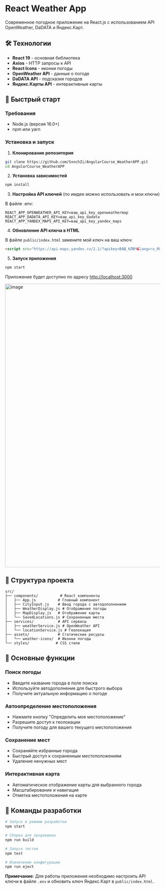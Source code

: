 # React Weather App

Современное погодное приложение на React.js с использованием API OpenWeather, DaDATA и Яндекс.Карт.

## 🛠️ Технологии

- **React 19** - основная библиотека
- **Axios** - HTTP запросы к API
- **React Icons** - иконки погоды
- **OpenWeather API** - данные о погоде
- **DaDATA API** - подсказки городов
- **Яндекс.Карты API** - интерактивные карты

## 🚀 Быстрый старт

### Требования
- Node.js (версия 16.0+)
- npm или yarn

### Установка и запуск

1. **Клонирование репозитория**
```bash
git clone https://github.com/SxnchZi/AngularCourse_WeatherAPP.git
cd AngularCourse_WeatherAPP
```

2. **Установка зависимостей**
```bash
npm install
```

3. **Настройка API ключей** (по имдее можно использовать и мои ключи)
   
В файле .env:
```env
REACT_APP_OPENWEATHER_API_KEY=ваш_api_key_openweathermap
REACT_APP_DADATA_API_KEY=ваш_api_key_dadata
REACT_APP_YANDEX_MAPS_API_KEY=ваш_api_key_yandex_maps
```

4. **Обновление API ключа в HTML**

В файле `public/index.html` замените мой ключ на ваш ключ:
```html
<script src="https://api-maps.yandex.ru/2.1/?apikey=ВАШ_КЛЮЧ&lang=ru_RU"></script>
```

5. **Запуск приложения**
```bash
npm start
```

Приложение будет доступно по адресу [http://localhost:3000](http://localhost:3000)

<img width="1920" height="922" alt="image" src="https://github.com/user-attachments/assets/be9266e5-110c-4859-a644-d33012f95e40" />


## 📁 Структура проекта

```
src/
├── components/          # React компоненты
│   ├── App.js          # Главный компонент
│   ├── CityInput.js    # Ввод города с автодополнением
│   ├── WeatherDisplay.js # Отображение погоды
│   ├── MapDisplay.js   # Отображение карты
│   └── SavedLocations.js # Сохраненные места
├── services/           # API сервисы
│   ├── weatherService.js # OpenWeather API
│   └── locationService.js # Геолокация
├── assets/             # Статические ресурсы
│   └── weather-icons/  # Иконки погоды
└── styles/            # CSS стили
```

## 🎯 Основные функции

### Поиск погоды
- Введите название города в поле поиска
- Используйте автодополнение для быстрого выбора
- Получите актуальную информацию о погоде

### Автоопределение местоположения
- Нажмите кнопку "Определить мое местоположение"
- Разрешите доступ к геолокации
- Получите погоду для вашего текущего местоположения

### Сохранение мест
- Сохраняйте избранные города
- Быстрый доступ к сохраненным местоположениям
- Удаление ненужных мест

### Интерактивная карта
- Автоматическое отображение карты для выбранного города
- Масштабирование и навигация
- Отметка местоположения на карте

## 🔧 Команды разработки

```bash
# Запуск в режиме разработки
npm start

# Сборка для продакшена
npm run build

# Запуск тестов
npm test

# Извлечение конфигурации
npm run eject
```

**Примечание**: Для работы приложения необходимо настроить API ключи в файле `.env` и обновить ключ Яндекс.Карт в `public/index.html`.
